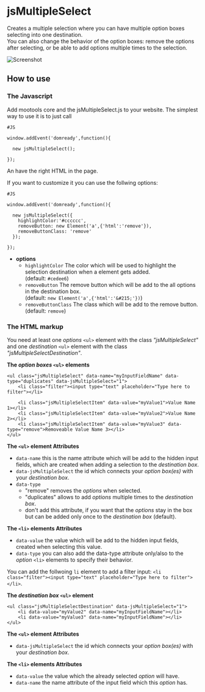 jsMultipleSelect
================
Creates a multiple selection where you can have multiple option boxes selecting into one destination.<br>
You can also change the behavior of the option boxes: remove the options after selecting, or be able to add options multiple times to the selection.

![Screenshot](https://github.com/frozeman/jsMultipleSelect/raw/master/screenshot.png)

How to use
----------

###  The Javascript

Add mootools core and the jsMultipleSelect.js to your website.
The simplest way to use it is to just call

    #JS

    window.addEvent('domready',function(){

      new jsMultipleSelect();

    });

An have the right HTML in the page.

If you want to customize it you can use the follwing options:

    #JS

    window.addEvent('domready',function(){

      new jsMultipleSelect({
        highlightColor:'#cccccc',
        removeButton: new Element('a',{'html':'remove'}),
        removeButtonClass: 'remove'
      });

    });

  - **options**
    - `highlightColor`  The color which will be used to highlight the selection destination when a element gets added.
    <br>(default: `#cedee6`)
    - `removeButton`  The remove button which will be add to the all options in the destination box.
    <br>(default: `new Element('a',{'html':'&#215;'})`)
    - `removeButtonClass` The class which will be add to the remove button.
    <br>(default: `remove`)




###  The HTML markup

You need at least one <i>options</i> `<ul>` element with the class <i>"jsMultipleSelect"</i><br>
and one <i>destination</i> `<ul>` element with the class <i>"jsMultipleSelectDestination"</i>.

**The <i>option boxes</i> `<ul>` elements**

    <ul class="jsMultipleSelect" data-name="myInputFieldName" data-type="duplicates" data-jsMultipleSelect="1">
        <li class="filter"><input type="text" placeholder="Type here to filter"></li>

        <li class="jsMultipleSelectItem" data-value="myValue1">Value Name 1></li>
        <li class="jsMultipleSelectItem" data-value="myValue2">Value Name 2></li>
        <li class="jsMultipleSelectItem" data-value="myValue3" data-type="remove">Removeable Value Name 3></li>
    </ul>


**The `<ul>` element Attributes**
- `data-name` this is the name attribute which will be add to the hidden input fields, which are created when adding a selection to the <i>destination box</i>.
- `data-jsMultipleSelect` the id which connects your <i>option box(es)</i> with your <i>destination box</i>.
- `data-type`
  - "remove" removes the <i>options</i> when selected.
  - "duplicates" allows to add <i>options</i> multiple times to the <i>destination box</i>.
  - don't add this attribute, if you want that the <i>options</i> stay in the box but can be added only once to the <i>destination box</i> (default).

**The `<li>` elements Attributes**
- `data-value` the value which will be add to the hidden input fields, created when selecting this value.
- `data-type` you can also add the data-type attribute only/also to the <i>option</i> `<li>` elements to specify their behavior.

You can add the follwoing `li` element to add a filter input: `<li class="filter"><input type="text" placeholder="Type here to filter"></li>`.


**The <i>destination box</i> `<ul>` element**

    <ul class="jsMultipleSelectDestination" data-jsMultipleSelect="1">
        <li data-value="myValue2" data-name="myInputFieldName"></li>
        <li data-value="myValue3" data-name="myInputFieldName"></li>
    </ul>

**The `<ul>` element Attributes**
- `data-jsMultipleSelect` the id which connects your <i>option box(es)</i> with your <i>destination box</i>.

**The `<li>` elements Attributes**
- `data-value` the value which the already selected <i>option</i> will have.
- `data-name` the name attribute of the input field which this <i>option</i> has.



